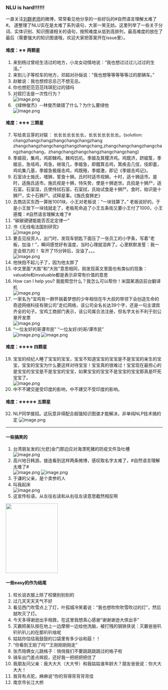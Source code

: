 ### NLU is hard!!!!!!
一直关注[刘群老师](https://weibo.com/liuqunmttodeath?refer_flag=1001030103_)的微博，常常看见他分享的一些好玩的#自然语言理解太难了#。
遂整理了NLU实在是太难了系列语句，大家一笑无妨。这里列举了一些关于分词、实体识别、知识图谱相关的语句，按照难度从低到高排列，最高难度的放在了最后（需要强大的知识图谱哦，欢迎大家把答案开在issue里）。
#### 难度：※※ 两颗星
1. 来到杨过曾经生活过的地方，小龙女动情地说：“我也想过过过儿过过的生活。”
2. 来到儿子等校车的地方，邓超对孙俪说：“我也想等等等等等过的那辆车。”
3. 赵敏说：我也想控忌忌己不想无忌。
4. 你也想犯范范范玮琪犯过的错吗
5. 对叙打击是一次性行为？  
![image.png](https://upload-images.jianshu.io/upload_images/2528310-a0314dadb85937fc.png?imageMogr2/auto-orient/strip%7CimageView2/2/w/300)
6. 《绿林俊杰》--林俊杰做错了什么？为什么要绿他  
![image.png](https://upload-images.jianshu.io/upload_images/2528310-3d2e842b069d632b.png?imageMogr2/auto-orient/strip%7CimageView2/2/w/300)
#### 难度：※※※ 三颗星
7. 写给卖豆芽的对联： 长长长长长长长，长长长长长长长。(solution: changzhangchangzhangchangchangzhang zhangchangzhangchangzhangzhangchang,zhangchangchangzhangchangzhangchang，zhangchangzhangchangzhangchangchang)
8. 季姬寂，集鸡，鸡即棘鸡。棘鸡饥叽，季姬及箕稷济鸡。鸡既济，跻姬笈，季姬忌，急咭鸡，鸡急，继圾几，季姬急，即籍箕击鸡，箕疾击几伎，伎即齑，鸡叽集几基，季姬急极屐击鸡，鸡既殛，季姬激，即记《季姬击鸡记》。
9. 石室诗士施氏，嗜狮，誓食十狮。氏时时适市视狮。十时，适十狮适市。是时，适施氏适市。施氏视是十狮，恃矢势，使是十狮逝世。氏拾是十狮尸，适石室。石室湿，氏使侍拭石室。石室拭，氏始试食是十狮尸。食时，始识是十狮尸，实十石狮尸。试释是事。《施氏食狮史》
10. 去商店买东西一算账1001块，小王对老板说：“一块钱算了。” 老板说好的。于是小王放下一块钱就走了，老板死命追了小王五条街又要小王付了1000，小王感慨：#自然语言理解太难了# ​
11. “碳碳键键能能否否定定律一” ​
12. 书《无线电法国别研究》  
![image.png](https://upload-images.jianshu.io/upload_images/2528310-a80a498f5e42ebd1.png?imageMogr2/auto-orient/strip%7CimageView2/2/w/300)
13. 要去见投资人，出门时，发现车钥匙下面压了一张员工的小字条，写着“老板，加油！”，瞬间感觉好有温度，当时心理就泪奔了。心里默默发誓：我一定会努力的！ 车开了15分钟后，没油了。。。  
![image.png](https://upload-images.jianshu.io/upload_images/2528310-2232cd627f8ec39b.png?imageMogr2/auto-orient/strip%7CimageView2/2/w/300)
14. 他快抱不起儿子了，因为他太胖了
15. 中文里面“大胜”和“大败”意思相同，刚发现英文里面也有类似的现象：valuable和invaluable都是表示非常有价值的意思
16. How can I help you? 我能帮您什么？我怎么可以帮你！米国某酒店前台翻译机  
![image.png](https://upload-images.jianshu.io/upload_images/2528310-13a1aacd324fd1c1.png?imageMogr2/auto-orient/strip%7CimageView2/2/w/300) ​
17. 一家名为“宝鸡有一群怀揣着梦想的少年相信在牛大叔的带领下会创造生命的奇迹网络科技有限公司”走红网络，该公司全名长达39个字，还是一句主谓宾齐全的句子。宝鸡工商部门表示，该公司属合法注册，但名字太长不利于刻公章开发票  
![image.png](https://upload-images.jianshu.io/upload_images/2528310-6b60dbfc8ca2ad7c.png?imageMogr2/auto-orient/strip%7CimageView2/2/w/300)
18. “一位友好的哥谭市民” “一位友好/的哥/谭市民”  
![image.png](https://upload-images.jianshu.io/upload_images/2528310-fcec3a4883bf8bb8.png?imageMogr2/auto-orient/strip%7CimageView2/2/w/300)
![image.png](https://upload-images.jianshu.io/upload_images/2528310-cae0e2ba1e84dd74.png?imageMogr2/auto-orient/strip%7CimageView2/2/w/300)
#### 难度：※※※※ 四颗星
19. 宝宝的经纪人睡了宝宝的宝宝，宝宝不知道宝宝的宝宝是不是宝宝的亲生的宝宝，宝宝的宝宝为什么要这样对待宝宝！宝宝真的很难过！宝宝现在最担心的是宝宝的宝宝是不是宝宝的宝宝，如果宝宝的宝宝不是宝宝的宝宝那真是吓死宝宝了。  
![image.png](https://upload-images.jianshu.io/upload_images/2528310-7b4455feb9934234.png?imageMogr2/auto-orient/strip%7CimageView2/2/w/300)
31. 中不不建交是受印度的影响，中不建交不受印度的影响。
#### 难度：※※※※※ 五颗星
32. NLP同学接招。这玩意非得配合超强知识图谱才能解决，非单纯NLP技术搞的定
![image.png](https://upload-images.jianshu.io/upload_images/2528310-a79b54c3ab6c170a.png?imageMogr2/auto-orient/strip%7CimageView2/2/w/300)
---------
#### 一些搞笑的
1. 台湾朋友发的[允悲]金门那边应对海漂死猪的防疫文件及吐槽  
![image.png](https://upload-images.jianshu.io/upload_images/2528310-8a1c35e783ccbe62.png?imageMogr2/auto-orient/strip%7CimageView2/2/w/300)
2. 高兴地日韩游。接连看到这样两条微博，感叹取名字太难了，#自然语言理解太难了#  
![image.png](https://upload-images.jianshu.io/upload_images/2528310-a85309c022fcaf91.png?imageMogr2/auto-orient/strip%7CimageView2/2/w/300)
![image.png](https://upload-images.jianshu.io/upload_images/2528310-fe8689e733d22c07.png?imageMogr2/auto-orient/strip%7CimageView2/2/w/300)
3. 于谦的父亲，是个卖参的人
4. 叫我起床  
![image.png](https://upload-images.jianshu.io/upload_images/2528310-2c4ee6dba304ae3b.png?imageMogr2/auto-orient/strip%7CimageView2/2/w/300)
5. 这宣传标语，从左往右读和从右往左读意思截然相反啊
<img src="https://wx4.sinaimg.cn/mw690/005WsNORly1fzpm2k0nwwj30go0m8jt1.jpg" width="167" height="223" />
  
#### 一些easy的作为结尾
1. 校长说衣服上除了校徽别别别的
2. 过几天天天天气不好
3. 看见西门吹雪点上了灯，叶孤城冷笑着说：“我也想吹吹吹雪吹过的灯”，然后就吹灭了灯。
4. 今天多得谢逊出手相救，在这里我想真心感谢“谢谢谢逊大侠出手”
5. 灭霸把美队按在地上一边摩擦一边给他洗脑，被打残的钢铁侠说：灭霸爸爸叭叭叭叭儿的在那叭叭啥呢
6. 姑姑你估估我鼓鼓的口袋里有多少谷和菇！！
7. “你看到王刚了吗”“王刚刚刚刚走”
8. 张杰陪俩女儿跳格子：俏俏我们不要跳跳跳跳过的格子啦
9. 骑车出门差点摔跤，还好我一把把把把住了
10. 我朋友问父亲：我大大大（大大爷）和我姑姑谁年龄大？朋友爸爸说：你大大大大！
11. 我背有点驼，麻麻说“你的背得背背背背佳
12. 南京市长江大桥
